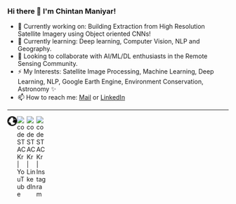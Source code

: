 ### Hi there 👋 I'm Chintan Maniyar!



<!--## I'm a riveting blend of Remote Sensing, Deep Learning, NLP enthusiast with a touch of love for writing and music!-->

- 🔭 Currently working on: Building Extraction from High Resolution Satellite Imagery using Object oriented CNNs!
- 🌱 Currently learning: Deep learning, Computer Vision, NLP and Geography.
- 👯 Looking to collaborate with AI/ML/DL enthusiasts in the Remote Sensing Community.
- ⚡ My Interests: Satellite Image Processing, Machine Learning, Deep Learning, NLP, Google Earth Engine, Environment Conservation, Astronomy ✨
- 📫 How to reach me: [Mail](chintanmaniyar@gmail.com) or [LinkedIn](https://www.linkedin.com/in/chintan-maniyar-617131112/)

---
[<img align="left" alt="codeSTACKr.com" width="22px" src="https://raw.githubusercontent.com/iconic/open-iconic/master/svg/globe.svg" />](https://chintan2108.github.io/)
[<img align="left" alt="codeSTACKr | YouTube" width="22px" src="https://cdn.jsdelivr.net/npm/simple-icons@v3/icons/youtube.svg" />](https://www.youtube.com/channel/UCgfdsHyDZG9ILtLRSSkrOOA)
[<img align="left" alt="codeSTACKr | LinkedIn" width="22px" src="https://cdn.jsdelivr.net/npm/simple-icons@v3/icons/linkedin.svg" />](https://www.linkedin.com/in/chintan-maniyar-617131112/)
[<img align="left" alt="codeSTACKr | Instagram" width="22px" src="https://cdn.jsdelivr.net/npm/simple-icons@v3/icons/instagram.svg" />](https://www.instagram.com/cubetales2108/)
<br/>
<!--### My Github Stats:
[![Chintan's github stats](https://github-readme-stats.vercel.app/api?username=Chintan2108&count_private=true&show_icons=true&theme=radical)](https://github.com/anuraghazra/github-readme-stats)
<br />-->


<!--
**Chintan2108/Chintan2108** is a ✨ _special_ ✨ repository because its `README.md` (this file) appears on your GitHub profile.
